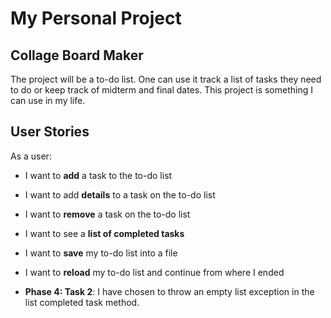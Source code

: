 # My Personal Project

## Collage Board Maker


The project will be a to-do list. One can use it track a list of tasks they need to do or
keep track of midterm and final dates. This project is something I can use in my life.



## User Stories
As a user:
- I want to **add** a task to the to-do list
- I want to add **details** to a task on the to-do list
- I want to **remove** a task on the to-do list
- I want to see a **list of completed tasks**
- I want to **save** my to-do list into a file
- I want to **reload** my to-do list and continue from where I ended

- **Phase 4: Task 2**: I have chosen to throw an empty list exception in the list completed task method.


